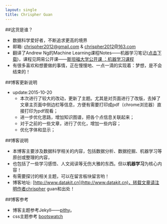 ```yaml
---
layout: single
title: Chrispher Guan 
---
```


##这货是谁？
- 数据科学爱好者，不断追求更高的境界
- 邮箱: chrispher2012@gmail.com & chrispher2012@163.com 
- 翻译了Andrew Ng的Machine Learning课程Notes——机器学习笔记([点击下载](https://raw.githubusercontent.com/chrispher/chrispher.github.com/master/_drafts/machine_learning_notes_ng.docx))，课程见网易公开课——[斯坦福大学公开课 ：机器学习课程](http://v.163.com/special/opencourse/machinelearning.html)
- 有很多喜欢和想要做的事情，正在慢慢地、一点一滴的实现着：梦想，是不会结束的！

##博客更新说明

- update:2015-10-20
    + 本次进行了较大的改动，更新了主题。尤其是对页面进行了改版，去掉了文章主页面中侧边栏等信息，方便有需要打印成pdf（chrome浏览器）直接打印为pdf观看；
    + 进一步优化思路，增加知识图谱，把各个点信息关联起来；
    + 对于之前的一些文章，进行了优化，增加一些内容；
    + 优化字体和显示；

##博客说明

- 本博客主要涉及数据科学相关的内容，包括数据分析、数据挖掘、机器学习等原创或整理的内容，
- 也包括了一些学习感悟、人文阅读等无伤大雅的东西。但以**机器学习**为核心内容！
- 有需要探讨的相关主题，可以在留言板块留言哟！
- 博客地址: [http://www.datakit.cn](http://www.datakit.cn)，转载文章请注明作者chrispher guan和出处！

##博客参考
- 博客主题参考Jekyll——[pithy](https://github.com/guovz/pithy)。
- css主题参考 [bootswatch](http://bootswatch.com)

